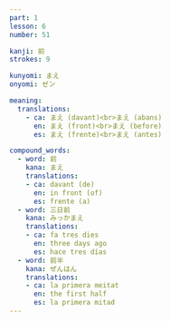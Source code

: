 ```yaml
---
part: 1
lesson: 6
number: 51

kanji: 前
strokes: 9

kunyomi: まえ
onyomi: ゼン

meaning:
  translations:
    - ca: まえ (davant)<br>まえ (abans)
      en: まえ (front)<br>まえ (before)
      es: まえ (frente)<br>まえ (antes)

compound_words:
  - word: 前
    kana: まえ
    translations:
    - ca: davant (de)
      en: in front (of)
      es: frente (a)
  - word: 三日前
    kana: みっかまえ
    translations:
    - ca: fa tres dies
      en: three days ago
      es: hace tres días
  - word: 前半
    kana: ぜんはん
    translations:
    - ca: la primera meitat
      en: the first half
      es: la primera mitad
---
```

